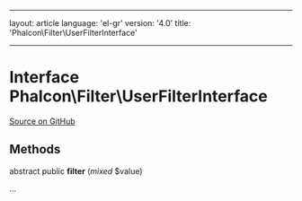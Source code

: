 * * *

layout: article language: 'el-gr' version: '4.0' title: 'Phalcon\Filter\UserFilterInterface'

* * *

# Interface **Phalcon\Filter\UserFilterInterface**

<a href="https://github.com/phalcon/cphalcon/tree/v4.0.0/phalcon/filter/userfilterinterface.zep" class="btn btn-default btn-sm">Source on GitHub</a>

## Methods

abstract public **filter** (*mixed* $value)

...